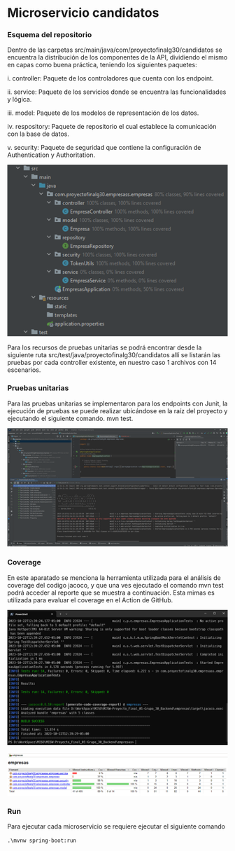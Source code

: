 # Microservicio candidatos

### Esquema del repositorio

Dentro de las carpetas src/main/java/com/proyectofinalg30/candidatos se encuentra la distribución de los componentes de la API, dividiendo el mismo en capas como buena práctica, teniendo los siguientes paquetes:

i. controller: Paquete de los controladores que cuenta con los endpoint.

ii. service: Paquete de los servicios donde se encuentra las funcionalidades y lógica.

iii. model: Paquete de los modelos de representación de los datos.

iv. respository: Paquete de repositorio el cual establece la comunicación con la base de datos.

v. security: Paquete de seguridad que contiene la configuración de Authentication y Authoritation.

![img.png](img.png)

Para los recursos de pruebas unitarias se podrá encontrar desde la siguiente ruta src/test/java/proyectofinalg30/candidatos allí se listarán las pruebas por cada controller existente, en nuestro caso 1 archivos con 14 escenarios.

### Pruebas unitarias

Para las pruebas unitarias se implementaron para los endpoints con Junit, la ejecución de pruebas se puede realizar ubicándose en la raíz del proyecto y ejecutando el siguiente comando. mvn test.

![img_1.png](img_1.png)

### Coverage

En este aparatado se menciona la herramienta utilizada para el análisis de coverage del codigo jacoco, y que una ves ejecutado el comando mvn test podrá acceder al reporte que se muestra a continuación. Esta mimas es utilizada para evaluar el coverage en el Action de GitHub.

![img_2.png](img_2.png)

![img_3.png](img_3.png)

### Run

Para ejecutar cada microservicio se requiere ejecutar el siguiente comando

```.\mvnw spring-boot:run```